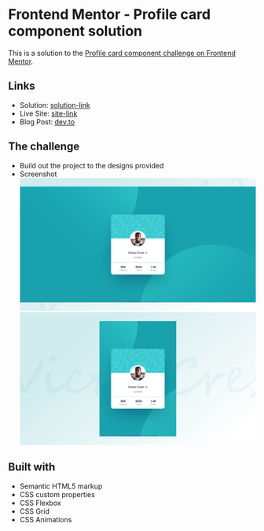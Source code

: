 # Frontend Mentor - Profile card component solution

This is a solution to the [Profile card component challenge on Frontend Mentor](https://www.frontendmentor.io/challenges/profile-card-component-cfArpWshJ).


## Links

- Solution: [solution-link](https://github.com/lismaria/FM1-ProfileCardComponent)
- Live Site: [site-link](https://lismaria.github.io/FM1-ProfileCardComponent/)
- Blog Post: [dev.to](https://dev.to/lismaria/profile-card-challenge-frontendmentor-io-3d51)

## The challenge

- Build out the project to the designs provided
- Screenshot
    ![Desktop](ss/desktop.png)
    ![Mobile](ss/mobile.png)
    
## Built with

- Semantic HTML5 markup
- CSS custom properties
- CSS Flexbox
- CSS Grid
- CSS Animations
